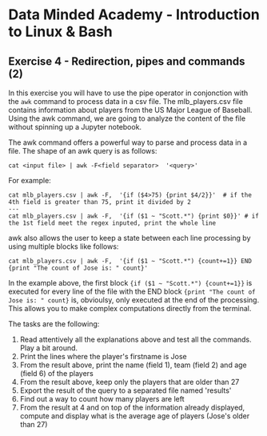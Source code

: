 # Data Minded Academy - Introduction to Linux & Bash
## Exercise 4 - Redirection, pipes and commands (2)

In this exercise you will have to use the pipe operator in conjonction with the `awk` command to process data in a csv file. The mlb_players.csv file contains information about players from the US Major League of Baseball. Using the awk command, we are going to analyze the content of the file without spinning up a Jupyter notebook.

The awk command offers a powerful way to parse and process data in a file. The shape of an awk query is as follows:

```
cat <input file> | awk -F<field separator>  '<query>'
```

For example:
```
cat mlb_players.csv | awk -F,  '{if ($4>75) {print $4/2}}'  # if the 4th field is greater than 75, print it divided by 2
---
cat mlb_players.csv | awk -F,  '{if ($1 ~ "Scott.*") {print $0}}' # if the 1st field meet the regex inputed, print the whole line
```

awk also allows the user to keep a state between each line processing by using multiple blocks like follows:
```
cat mlb_players.csv | awk -F,  '{if ($1 ~ "Scott.*") {count+=1}} END {print "The count of Jose is: " count}'
```
In the example above, the first block `{if ($1 ~ "Scott.*") {count+=1}}` is executed for every line of the file with the END block `{print "The count of Jose is: " count}` is, obvioulsy, only executed at the end of the processing. This allows you to make complex computations directly from the terminal.


The tasks are the following:

1. Read attentively all the explanations above and test all the commands. Play a bit around.
2. Print the lines where the player's firstname is Jose
3. From the result above, print the name (field 1), team (field 2) and age (field 6) of the players
4. From the result above, keep only the players that are older than 27
5. Export the result of the query to a separated file named 'results'
6. Find out a way to count how many players are left
7. From the result at 4 and on top of the information already displayed, compute and display what is the average age of players (Jose's older than 27)
